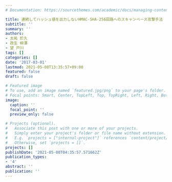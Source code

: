 ```yaml
---
# Documentation: https://sourcethemes.com/academic/docs/managing-content/

title: 連続してハッシュ値を出力しないHMAC-SHA-256回路へのスキャンベース攻撃手法
subtitle: ''
summary: ''
authors:
- 太祐 於久
- 政生 柳澤
- 望 戸川
tags: []
categories: []
date: '2017-03-01'
lastmod: 2021-05-08T13:35:57+09:00
featured: false
draft: false

# Featured image
# To use, add an image named `featured.jpg/png` to your page's folder.
# Focal points: Smart, Center, TopLeft, Top, TopRight, Left, Right, BottomLeft, Bottom, BottomRight.
image:
  caption: ''
  focal_point: ''
  preview_only: false

# Projects (optional).
#   Associate this post with one or more of your projects.
#   Simply enter your project's folder or file name without extension.
#   E.g. `projects = ["internal-project"]` references `content/project/deep-learning/index.md`.
#   Otherwise, set `projects = []`.
projects: []
publishDate: '2021-05-08T04:35:57.571662Z'
publication_types:
- '4'
abstract: ''
publication: ''
---
```

